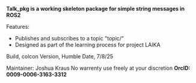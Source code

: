 **Talk_pkg is a working skeleton package for simple string messages in ROS2**

 Features:
- Publishes and subscribes to a topic "topic/"
- Designed as part of the learning process for project LAIKA

Build, colcon
Version, Humble
Date, 7/8/25


Maintainer: Joshua Kraus
No warrenty use freely at your discretion
**OrcID: 0009-0006-3163-3312**
